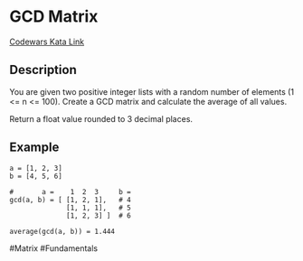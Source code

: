 # GCD Matrix

[Codewars Kata Link](https://www.codewars.com/kata/58a30be22d5b6ca8d9000012/python)

## Description

You are given two positive integer lists with a random number of elements (1 <= n <= 100). Create a GCD matrix and calculate the average of all values.

Return a float value rounded to 3 decimal places.

## Example

```
a = [1, 2, 3]
b = [4, 5, 6]

#       a =    1  2  3     b =
gcd(a, b) = [ [1, 2, 1],   # 4
              [1, 1, 1],   # 5
              [1, 2, 3] ]  # 6

average(gcd(a, b)) = 1.444
```

#Matrix #Fundamentals